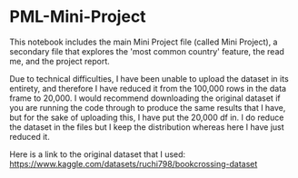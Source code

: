 # PML-Mini-Project

This notebook includes the main Mini Project file (called Mini Project), a secondary file that explores the 'most common country' feature, the read me, and the project report.

Due to technical difficulties, I have been unable to upload the dataset in its entirety, and therefore I have reduced it from the 100,000 rows in the data frame to 20,000. I would recommend downloading the original dataset if you are running the code through to produce the same results that I have, but for the sake of uploading this, I have put the 20,000 df in. I do reduce the dataset in the files but I keep the distribution whereas here I have just reduced it.  

Here is a link to the original dataset that I used: https://www.kaggle.com/datasets/ruchi798/bookcrossing-dataset

